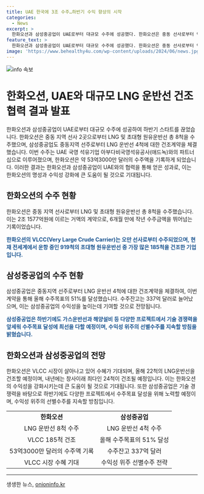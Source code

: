 ```yaml
---
title: UAE 한국에 3조 수주…하반기 수익 향상의 시작
categories:
  - News
excerpt: >
  한화오션과 삼성중공업이 UAE로부터 대규모 수주에 성공했다. 한화오션은 중동 선사로부터 액화천연가스(LNG)운반선 4척, 초대형 원유운반선(VLCC) 4척 등 총 8척을 수주했다. 계약 규모는 2조 1577억원. 삼성중공업도 중동지역 선주로부터 LNG운반선 4척에 대한 건조계약을 체결했고, 계약 규모는 1조4380억원. 이는 윤석열 대통령과 UAE 대통령 간 19개 협정·MOU를 통해 이어진 것으로, 에너지 분야 협력이 조선업계의 수주로 이어졌다. 한화오션은 약 53억3000만 달러의 수주액을 기록하며 VLCC 시장에 기대하고 있고, 삼성중공업 역시 올해 수주목표를 달성하며 수익성을 강화할 방침이다.
feature_text: >
  한화오션과 삼성중공업이 UAE로부터 대규모 수주에 성공했다. 한화오션은 중동 선사로부터 액화천연가스(LNG)운반선 4척, 초대형 원유운반선(VLCC) 4척 등 총 8척을 수주했다. 계약 규모는 2조 1577억원. 삼성중공업도 중동지역 선주로부터 LNG운반선 4척에 대한 건조계약을 체결했고, 계약 규모는 1조4380억원. 이는 윤석열 대통령과 UAE 대통령 간 19개 협정·MOU를 통해 이어진 것으로, 에너지 분야 협력이 조선업계의 수주로 이어졌다. 한화오션은 약 53억3000만 달러의 수주액을 기록하며 VLCC 시장에 기대하고 있고, 삼성중공업 역시 올해 수주목표를 달성하며 수익성을 강화할 방침이다.
image: 'https://www.behealthy4u.com/wp-content/uploads/2024/06/news.jpg'
---
```


<p><img src="https://www.behealthy4u.com/wp-content/uploads/2024/06/news.jpg" alt="info 속보" /></p>

<h1>한화오션, UAE와 대규모 LNG 운반선 건조 협력 결과 발표</h1>

<p data-ke-size="size16">한화오션과 삼성중공업이 UAE로부터 대규모 수주에 성공하여 하반기 스타트를 끊었습니다. 한화오션은 중동 지역 선사 2곳으로부터 LNG 및 초대형 원유운반선 총 8척을 수주했으며, 삼성중공업도 중동지역 선주로부터 LNG 운반선 4척에 대한 건조계약을 체결했습니다. 이번 수주는 UAE 국영 석유기업 아부다비국영석유공사(애드녹)와의 파트너십으로 이루어졌으며, 한화오션은 약 53억3000만 달러의 수주액을 기록하게 되었습니다. 이러한 결과는 한화오션과 삼성중공업이 UAE와의 협력을 통해 얻은 성과로, 이는 한화오션의 명성과 수익성 강화에 큰 도움이 될 것으로 기대됩니다.</p>

<h2 data-ke-size="size26">한화오션의 수주 현황</h2>

<p data-ke-size="size16">한화오션은 중동 지역 선사로부터 LNG 및 초대형 원유운반선 총 8척을 수주했습니다. 이는 2조 1577억원에 이르는 거액의 계약으로, 6개월 만에 작년 수주금액을 뛰어넘는 기록이었습니다.</p>

<p data-ke-size="size16"><b><span style="color: #1a5490;">한화오션의 VLCC(Very Large Crude Carrier)는 오만 선사로부터 수주되었으며, 현재 전세계에서 운항 중인 919척의 초대형 원유운반선 중 가장 많은 185척을 건조한 기업입니다.</span></b></p>

<h2 data-ke-size="size26">삼성중공업의 수주 현황</h2>

<p data-ke-size="size16">삼성중공업은 중동지역 선주로부터 LNG 운반선 4척에 대한 건조계약을 체결하여, 이번 계약을 통해 올해 수주목표의 51%를 달성했습니다. 수주잔고는 337억 달러로 늘어났으며, 이는 삼성중공업의 수익성을 높이는데 기여할 것으로 전망됩니다.</p>

<p data-ke-size="size16"><b><span style="color: #1a5490;">삼성중공업은 하반기에도 가스운반선과 해양설비 등 다양한 프로젝트에서 기술 경쟁력을 앞세워 수주목표 달성에 최선을 다할 예정이며, 수익성 위주의 선별수주를 지속할 방침을 밝혔습니다.</span></b></p>

<h2 data-ke-size="size26">한화오션과 삼성중공업의 전망</h2>

<p data-ke-size="size16">한화오션은 VLCC 시장이 살아나고 있어 수혜가 기대되며, 올해 22척의 LNG운반선을 건조할 예정이며, 내년에는 창사이래 최다인 24척이 건조될 예정입니다. 이는 한화오션의 수익성을 강화시키는데 큰 도움이 될 것으로 기대됩니다. 또한 삼성중공업은 기술 경쟁력을 바탕으로 하반기에도 다양한 프로젝트에서 수주목표 달성을 위해 노력할 예정이며, 수익성 위주의 선별수주를 지속할 방침입니다.</p>

<table>
    <tr>
        <td style="text-align: center; height: 17px;"><b>한화오션</b></td>
        <td style="text-align: center; height: 17px;"><b>삼성중공업</b></td>
    </tr>
    <tr>
        <td style="text-align: center; height: 17px;">LNG 운반선 8척 수주</td>
        <td style="text-align: center; height: 17px;">LNG 운반선 4척 수주</td>
    </tr>
    <tr>
        <td style="text-align: center; height: 17px;">VLCC 185척 건조</td>
        <td style="text-align: center; height: 17px;">올해 수주목표의 51% 달성</td>
    </tr>
    <tr>
        <td style="text-align: center; height: 17px;">53억3000만 달러의 수주액 기록</td>
        <td style="text-align: center; height: 17px;">수주잔고 337억 달러</td>
    </tr>
    <tr>
        <td style="text-align: center; height: 17px;">VLCC 시장 수혜 기대</td>
        <td style="text-align: center; height: 17px;">수익성 위주 선별수주 전략</td>
    </tr>
</table>

<p><hr></p>
생생한 뉴스, <a href="https://onioninfo.kr" rel="dofollow">onioninfo.kr</a>


